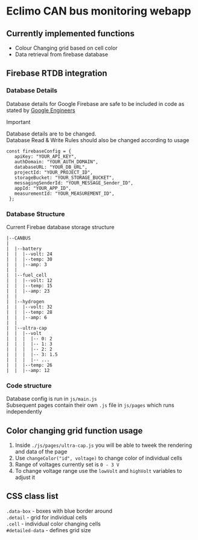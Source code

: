 # Eclimo CAN bus monitoring webapp

## Currently implemented functions
- Colour Changing grid based on cell color
- Data retrieval from firebase database

## Firebase RTDB integration
### Database Details
Database details for Google Firebase are safe to be included in code as stated by [Google Engineers](https://medium.com/@paulbreslin/is-it-safe-to-expose-your-firebase-api-key-to-the-public-7e5bd01e637b#:~:text=In%20a%20word%2C%20yes.,security%20risk%20to%20expose%20it.)
> [!IMPORTANT]
> Database details are to be changed.<br>
> Database Read & Write Rules should also be changed according to usage
> ```
>const firebaseConfig = {
>    apiKey: "YOUR_API_KEY",
>    authDomain: "YOUR_AUTH_DOMAIN",
>    databaseURL: "YOUR_DB_URL",
>    projectId: "YOUR_PROJECT_ID",
>    storageBucket: "YOUR_STORAGE_BUCKET",
>    messagingSenderId: "YOUR_MESSAGE_Sender_ID",
>    appId: "YOUR_APP_ID",
>    measurementId: "YOUR_MEASUREMENT_ID",
>  };
> ```

### Database Structure
Current Firebae database storage structure
```
|--CANBUS
|
|  |--battery
|  |  |--volt: 24
|  |  |--temp: 30
|  |  |--amp: 3
|  |
|  |--fuel_cell
|  |  |--volt: 12
|  |  |--temp: 15
|  |  |--amp: 23
|  |  
|  |--hydrogen
|  |  |--volt: 32
|  |  |--temp: 28
|  |  |--amp: 6
|  |  
|  |--ultra-cap
|  |  |--volt
|  |  |  |-- 0: 2
|  |  |  |-- 1: 3
|  |  |  |-- 2: 2
|  |  |  |-- 3: 1.5
|  |  |  |-- ...
|  |  |--temp: 26
|  |  |--amp: 12
```

### Code structure
Database config is run in `js/main.js` <br>
Subsequent pages contain their own `.js` file in `js/pages` which runs independently


## Color changing grid function usage
1. Inside `./js/pages/ultra-cap.js` you will be able to tweek the rendering and data of the page
2. Use `changeColor("id", voltage)` to change color of individual cells
3. Range of voltages currently set is `0 - 3 V`
4. To change voltage range use the `lowVolt` and `highVolt` variables to adjust it 

## CSS class list
`.data-box` - boxes with blue border around<br>
`.detail` - grid for individual cells<br>
`.cell` - individual color changing cells<br>
`#detailed-data` - defines grid size<br>

